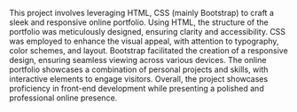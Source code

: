 This project involves leveraging HTML, CSS (mainly Bootstrap) to craft a sleek and responsive online portfolio. Using HTML, the structure of the portfolio was meticulously designed, ensuring clarity and accessibility. CSS was employed to enhance the visual appeal, with attention to typography, color schemes, and layout. Bootstrap facilitated the creation of a responsive design, ensuring seamless viewing across various devices. The online portfolio showcases a combination of personal projects and skills, with interactive elements to engage visitors. Overall, the project showcases proficiency in front-end development while presenting a polished and professional online presence.